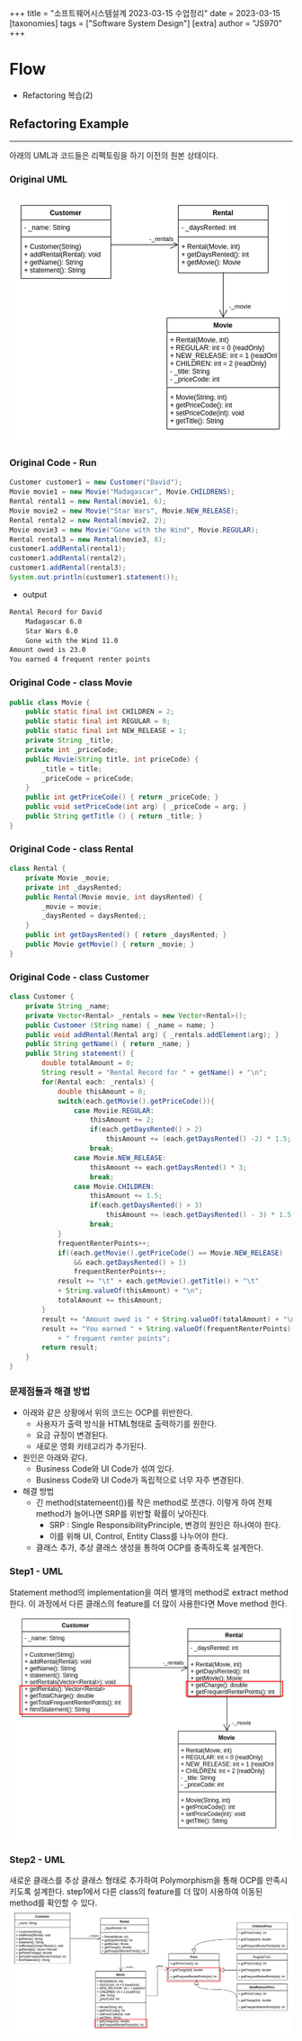 +++
title = "소프트웨어시스템설계 2023-03-15 수업정리"
date = 2023-03-15
[taxonomies]
tags = ["Software System Design"]
[extra]
author = "JS970"
+++
# Flow
- Refactoring 복습(2)

## Refactoring Example
---
아래의 UML과 코드들은 리펙토링을 하기 이전의 원본 상태이다.

### Original UML
![Original UML](/image/SSD/uml_original.png)

### Original Code - Run
```java
Customer customer1 = new Customer("David");
Movie movie1 = new Movie("Madagascar", Movie.CHILDRENS);
Rental rental1 = new Rental(movie1, 6);
Movie movie2 = new Movie("Star Wars", Movie.NEW_RELEASE);
Rental rental2 = new Rental(movie2, 2);
Movie movie3 = new Movie("Gone with the Wind", Movie.REGULAR);
Rental rental3 = new Rental(movie3, 8);
customer1.addRental(rental1);
customer1.addRental(rental2);
customer1.addRental(rental3);
System.out.println(customer1.statement());
```
- output
```txt
Rental Record for David
	Madagascar 6.0
	Star Wars 6.0
	Gone with the Wind 11.0
Amount owed is 23.0
You earned 4 frequent renter points
```

### Original Code - class Movie
```java
public class Movie {
	public static final int CHILDREN = 2;
	public static final int REGULAR = 0;
	public static final int NEW_RELEASE = 1;
	private String _title;
	private int _priceCode;
	public Movie(String title, int priceCode) {
		_title = title;
		_priceCode = priceCode;
	}
	public int getPriceCode() { return _priceCode; }
	public void setPriceCode(int arg) { _priceCode = arg; }
	public String getTitle () { return _title; }
}
```

### Original Code - class Rental
```java
class Rental {
	private Movie _movie;
	private int _daysRented;
	public Rental(Movie movie, int daysRented) {
		_movie = movie;
		_daysRented = daysRented;;
	}
	public int getDaysRented() { return _daysRented; }
	public Movie getMovie() { return _movie; }
}
```

### Original Code - class Customer
```java
class Customer {
	private String _name;
	private Vector<Rental> _rentals = new Vector<Rental>();
	public Customer (String name) { _name = name; }
	public void addRental(Rental arg) { _rentals.addElement(arg); }
	public String getName() { return _name; }
	public String statement() {
		double totalAmount = 0;
		String result = "Rental Record for " + getName() + "\n";
		for(Rental each: _rentals) {
			double thisAmount = 0;
			switch(each.getMovie().getPriceCode()){
				case Moviie.REGULAR:
					thisAmount += 2;
					if(each.getDaysRented() > 2)
						thisAmount += (each.getDaysRented() -2) * 1.5;
					break;
				case Movie.NEW_RELEASE:
					thisAmount += each.getDaysRented() * 3;
					break;
				case Movie.CHILDREN:
					thisAmount += 1.5;
					if(each.getDaysRented() > 3)
						thisAmount += (each.getDaysRented() - 3) * 1.5;
					break;
			}
			frequentRenterPoints++;
			if((each.getMovie().getPriceCode() == Movie.NEW_RELEASE) 
				&& each.getDaysRented() > 1)
				frequentRenterPoints++;
			result += "\t" + each.getMovie().getTitle() + "\t"
			+ String.valueOf(thisAmount) + "\n";
			totalAmount += thisAmount;
		}
		result += "Amount owed is " + String.valueOf(totalAmount) + "\n";
		result += "You earned " + String.valueOf(frequentRenterPoints) 
			+ " frequent renter points";
		return result;
	}
}
```

### 문제점들과 해결 방법
- 아래와 같은 상황에서 위의 코드는 OCP를 위반한다.
	- 사용자가 출력 방식을 HTML형태로 출력하기를 원한다.
	- 요금 규정이 변경된다.
	- 새로운 영화 카테고리가 추가된다.
- 원인은 아래와 같다.
	- Business Code와 UI Code가 섞여 있다.
	- Business Code와 UI Code가 독립적으로 너무 자주 변경된다.
- 해결 방법
	- 긴 method(statemeent())를 작은 method로 쪼갠다. 이렇게 하여 전체 method가 늘어나면 SRP를 위반할 확률이 낮아진다.
		- SRP : Single ResponsibilityPrinciple, 변경의 원인은 하나여야 한다.
		- 이를 위해 UI, Control, Entity Class를 나누어야 한다.
	- 클래스 추가, 추상 클래스 생성을 통하여 OCP를 충족하도록 설계한다.

### Step1 - UML
Statement method의 implementation을 여러 별개의 method로 extract method한다. 이 과정에서 다른 클래스의 feature를 더 많이 사용한다면 Move method 한다.
![uml step1](/image/SSD/uml_step1.png)

### Step2 - UML
새로운 클래스를 추상 클래스 형태로 추가하여 Polymorphism을 통해 OCP를 만족시키도록 설계한다. step1에서 다른 class의 feature를 더 많이 사용하여 이동된 method를 확인할 수 있다.
![uml step2](/image/SSD/uml_step2.png)

